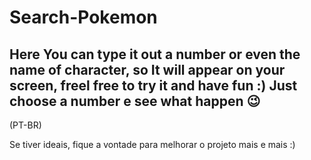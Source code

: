 # Search-Pokemon
Here You can type it out a number or even the name of character, so It will appear on your screen, freel free to try it and have fun :)
Just choose a number e see what happen 😉
----------------------------------------------------------------------------------------------------------------------------------------------
(PT-BR)

Se tiver ideais, fique a vontade para melhorar o projeto mais e mais :)
